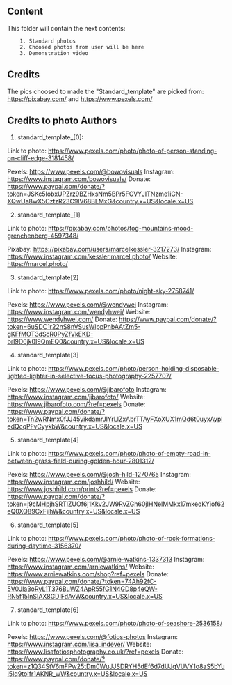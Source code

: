 ## Content


This folder will contain the next contents:

        1. Standard photos
        2. Choosed photos from user will be here
        3. Demonstration video

## Credits


The pics choosed to made the "Standard_template" are picked from: https://pixabay.com/ and https://www.pexels.com/

## Credits to photo Authors

1. standard_template_[0]:

Link to photo: https://www.pexels.com/photo/photo-of-person-standing-on-cliff-edge-3181458/

Pexels: https://www.pexels.com/@bowovisuals
Instagram: https://www.instagram.com/bowovisuals/
Donate: https://www.paypal.com/donate/?token=JSKc5IobxUPZrz9BZHxsNm5BPr5FOVYJITNzme1iCN-XQwUa8wX5CztzR23C9lV68BLMxG&country.x=US&locale.x=US

2. standard_template_[1]

Link to photo: https://pixabay.com/photos/fog-mountains-mood-grenchenberg-4597348/

Pixabay: https://pixabay.com/users/marcelkessler-3217273/
Instagram: https://www.instagram.com/kessler.marcel.photo/
Website: https://marcel.photo/

3. standard_template[2]

Link to photo: https://www.pexels.com/photo/night-sky-2758741/

Pexels: https://www.pexels.com/@wendywei
Instagram: https://www.instagram.com/wendyhwei/
Website: https://www.wendyhwei.com/
Donate: https://www.paypal.com/donate/?token=6uSDC1r22nS8nVSusWlppPnbAAtZm5-gKFfMOT3dScR0PyZfVkEKD-brl9D6jk0I9QmEQ0&country.x=US&locale.x=US

4. standard_template[3]

Link to photo: https://www.pexels.com/photo/person-holding-disposable-lighted-lighter-in-selective-focus-photography-2257707/

Pexels: https://www.pexels.com/@jibarofoto
Instagram: https://www.instagram.com/jibarofoto/
Website: https://www.jibarofoto.com/?ref=pexels
Donate: https://www.paypal.com/donate/?token=Tn2wRNmx0fJJ45yikdamrJlYrLlZxAbrTTAyFXoXUX1mQd6t0uyxAypledQcqPFvCyykbW&country.x=US&locale.x=US

5. standard_template[4]

Link to photo: https://www.pexels.com/photo/photo-of-empty-road-in-between-grass-field-during-golden-hour-2801312/

Pexels: https://www.pexels.com/@josh-hild-1270765
Instagram: https://www.instagram.com/joshhild/
Website: https://www.joshhild.com/prints?ref=pexels
Donate: https://www.paypal.com/donate/?token=j9cMHpjhSRTIZUOf6j1Kkv2JW9RvZGh60jIHNelMMkx17mkeoKYiof62eQ0XQ89CxFjihW&country.x=US&locale.x=US

6. standard_template[5]

Link to photo: https://www.pexels.com/photo/photo-of-rock-formations-during-daytime-3156370/

Pexels: https://www.pexels.com/@arnie-watkins-1337313
Instagram: https://www.instagram.com/arniewatkins/
Website: https://www.arniewatkins.com/shop?ref=pexels
Donate: https://www.paypal.com/donate/?token=74Ah92fC-5V0Jla3oRyL1T376BuWZ4ApR55fG1N4GD8p4eQW-RN5f15InSIAX8GDIFdAvW&country.x=US&locale.x=US

7. standard_template[6]

Link to photo: https://www.pexels.com/photo/photo-of-seashore-2536158/

Pexels: https://www.pexels.com/@fotios-photos
Instagram: https://www.instagram.com/lisa_indever/
Website: https://www.lisafotiosphotography.co.uk/?ref=pexels
Donate: https://www.paypal.com/donate/?token=z1Q34StV6mFPw25tDm0WuJJSDRYH5dEf6d7dUJqVUVY1o8aS5bYuI5Iq9toIfr1AKNR_wW&country.x=US&locale.x=US